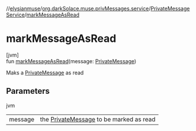 //[elysianmuse](../../../index.md)/[org.darkSolace.muse.privMessages.service](../index.md)/[PrivateMessageService](index.md)/[markMessageAsRead](mark-message-as-read.md)

# markMessageAsRead

[jvm]\
fun [markMessageAsRead](mark-message-as-read.md)(message: [PrivateMessage](../../org.darkSolace.muse.privMessages.model/-private-message/index.md))

Maks a [PrivateMessage](../../org.darkSolace.muse.privMessages.model/-private-message/index.md) as read

## Parameters

jvm

| | |
|---|---|
| message | the [PrivateMessage](../../org.darkSolace.muse.privMessages.model/-private-message/index.md) to be marked as read |
